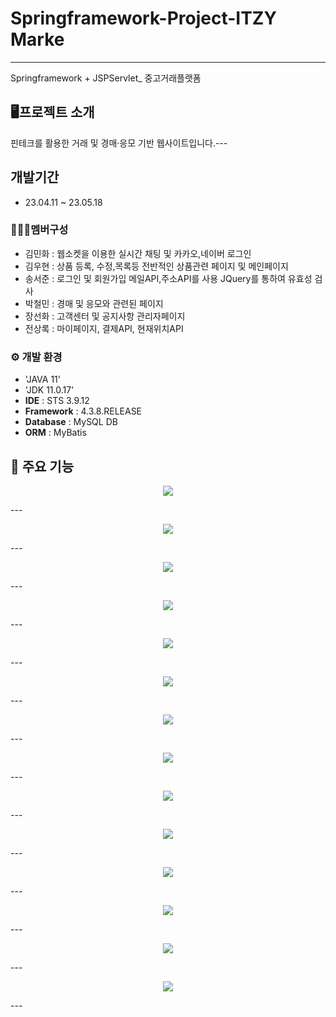 # Springframework-Project-ITZY Marke
---
Springframework + JSPServlet_ 중고거래플랫폼

## 🖥️프로젝트 소개
핀테크를 활용한 거래 및 경매·응모 기반 웹사이트입니다.---
<br>

## 개발기간
* 23.04.11 ~ 23.05.18

### 🧑‍🤝‍🧑멤버구성
- 김민화 : 웹소켓을 이용한 실시간 채팅 및 카카오,네이버 로그인
- 김우현 : 상품 등록, 수정,목록등 전반적인 상품관련 페이지 및 메인페이지
- 송서준 : 로그인 및 회원가입 메일API,주소API를 사용 JQuery를 통하여 유효성 검사
- 박철민 : 경매 및 응모와 관련된 페이지
- 장선화 : 고객센터 및 공지사항 관리자페이지
- 전상록 : 마이페이지, 결제API, 현재위치API

### ⚙️ 개발 환경
- 'JAVA 11'
- 'JDK 11.0.17'
- **IDE** : STS 3.9.12
- **Framework** : 4.3.8.RELEASE
- **Database** : MySQL DB
- **ORM** : MyBatis

## 📌 주요 기능
 
<p align="center">
  <img src="https://github.com/rokstaar/team22/assets/124347094/029f129b-1bc7-419c-aaa5-f65b96e829ed">
</p>
---
<p align="center">
  <img src="https://github.com/rokstaar/team22/assets/124347094/4eee4fff-3459-4eed-b1dc-59f2fe0b268b">
</p>
---
<p align="center">
  <img src="https://github.com/rokstaar/team22/assets/124347094/3817dc1e-61a7-488f-b390-9c31472d835a">
</p>
---
<p align="center">
  <img src="https://github.com/rokstaar/team22/assets/124347094/6389f01f-6695-46d5-819a-bad1e95dc397">
</p>
---
<p align="center">
  <img src="https://github.com/rokstaar/team22/assets/124347094/265e3f79-712b-4c95-8c48-9c3206e7a6d9">
</p>
---
<p align="center">
  <img src="https://github.com/rokstaar/team22/assets/124347094/45ff7cb2-646b-4314-b5ea-3cd27fcc040c">
</p>
---
<p align="center">
  <img src="https://github.com/rokstaar/team22/assets/124347094/e62277c5-e399-40ff-bf8d-e6f2aa85c13d">
</p>
---
<p align="center">
  <img src="https://github.com/rokstaar/team22/assets/124347094/2234d204-4d9f-4de1-80aa-94c4ffb7fb4c">
</p>
---
<p align="center">
  <img src="https://github.com/rokstaar/team22/assets/124347094/b4612d8a-cfc9-48b9-91ca-700d1aa73d70">
</p>
---
<p align="center">
  <img src="https://github.com/rokstaar/team22/assets/124347094/f6a9d3e5-0643-4652-ba50-8a8d39f1c144">
</p>
---
<p align="center">
  <img src="https://github.com/rokstaar/team22/assets/124347094/2b7e06d4-f30c-4cc4-b860-7f0a08895900">
</p>
---
<p align="center">
  <img src="https://github.com/rokstaar/team22/assets/124347094/6d435318-33bc-4bac-bfe9-db1a6f6d3330">
</p>
---
<p align="center">
  <img src="https://github.com/rokstaar/team22/assets/124347094/57e19725-2aa9-467a-9ce2-4e4cd1aa7ff8">
</p>
---
<p align="center">
  <img src="https://github.com/rokstaar/team22/assets/124347094/5720037f-21a4-4d16-9db7-fa1691b97189">
</p>
---

